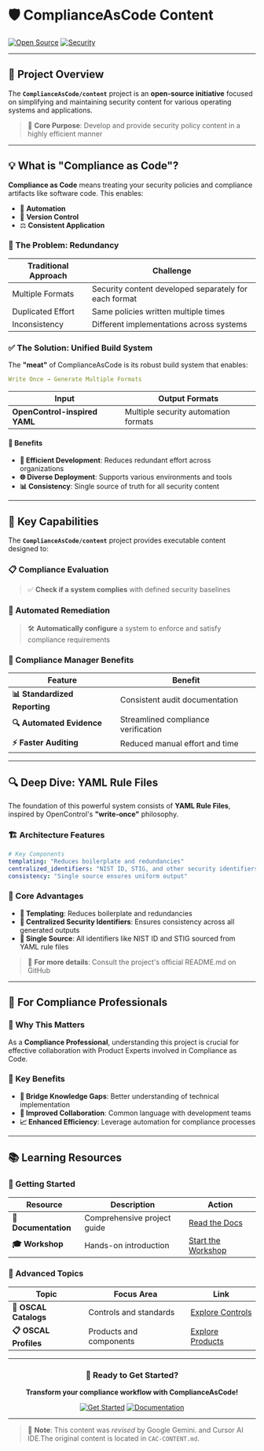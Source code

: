 # 🛡️ ComplianceAsCode Content

[![Open Source](https://img.shields.io/badge/Open%20Source-💚-brightgreen?style=for-the-badge)](https://github.com/ComplianceAsCode/content)
[![Security](https://img.shields.io/badge/Focus-Security%20Content-red?style=for-the-badge)](https://complianceascode.readthedocs.io/)

---

## 🌟 Project Overview

The **`ComplianceAsCode/content`** project is an **open-source initiative** focused on simplifying and maintaining security content for various operating systems and applications.

> 🎯 **Core Purpose**: Develop and provide security policy content in a highly efficient manner

---

## 💡 What is "Compliance as Code"?

**Compliance as Code** means treating your security policies and compliance artifacts like software code. This enables:

- 🔄 **Automation**
- 📝 **Version Control**
- ⚖️ **Consistent Application**

### 🚫 The Problem: Redundancy

| Traditional Approach | Challenge                                             |
|----------------------|-------------------------------------------------------|
| Multiple Formats     | Security content developed separately for each format |
| Duplicated Effort    | Same policies written multiple times                  |
| Inconsistency        | Different implementations across systems              |

### ✅ The Solution: Unified Build System

The **"meat"** of ComplianceAsCode is its robust build system that enables:

```yaml
Write Once → Generate Multiple Formats
```

| Input                         | Output Formats                       |
|-------------------------------|--------------------------------------|
| **OpenControl-inspired YAML** | Multiple security automation formats |

#### 🎯 Benefits

- **🚀 Efficient Development**: Reduces redundant effort across organizations
- **🌐 Diverse Deployment**: Supports various environments and tools
- **📊 Consistency**: Single source of truth for all security content

---

## 🎯 Key Capabilities

The **`ComplianceAsCode/content`** project provides executable content designed to:

### 📋 Compliance Evaluation
> ✅ **Check if a system complies** with defined security baselines

### 🔧 Automated Remediation
> 🛠️ **Automatically configure** a system to enforce and satisfy compliance requirements

### 👥 Compliance Manager Benefits

| Feature                       | Benefit                             |
|-------------------------------|-------------------------------------|
| **📊 Standardized Reporting** | Consistent audit documentation      |
| **🔍 Automated Evidence**     | Streamlined compliance verification |
| **⚡ Faster Auditing**         | Reduced manual effort and time      |

---

## 🔍 Deep Dive: YAML Rule Files

The foundation of this powerful system consists of **YAML Rule Files**, inspired by OpenControl's **"write-once"** philosophy.

### 🏗️ Architecture Features

```yaml
# Key Components
templating: "Reduces boilerplate and redundancies"
centralized_identifiers: "NIST ID, STIG, and other security identifiers"
consistency: "Single source ensures uniform output"
```

### 🎯 Core Advantages

- **📝 Templating**: Reduces boilerplate and redundancies
- **🎯 Centralized Security Identifiers**: Ensures consistency across all generated outputs
- **🔄 Single Source**: All identifiers like NIST ID and STIG sourced from YAML rule files

> 📖 **For more details**: Consult the project's official README.md on GitHub

---

## 🤝 For Compliance Professionals

### 💼 Why This Matters

As a **Compliance Professional**, understanding this project is crucial for effective collaboration with Product Experts involved in Compliance as Code.

### 🎯 Key Benefits

- **🌉 Bridge Knowledge Gaps**: Better understanding of technical implementation
- **🤝 Improved Collaboration**: Common language with development teams
- **📈 Enhanced Efficiency**: Leverage automation for compliance processes

---

## 📚 Learning Resources

### 🚀 Getting Started

| Resource             | Description                 | Action                                                                                                             |
|----------------------|-----------------------------|--------------------------------------------------------------------------------------------------------------------|
| **📖 Documentation** | Comprehensive project guide | [Read the Docs](https://complianceascode.readthedocs.io/en/latest/)                                                |
| **🎓 Workshop**      | Hands-on introduction       | [Start the Workshop](https://github.com/ComplianceAsCode/content/blob/master/docs/workshop/lab1_introduction.adoc) |

### 🔗 Advanced Topics

| Topic                 | Focus Area              | Link                                                                                                     |
|-----------------------|-------------------------|----------------------------------------------------------------------------------------------------------|
| **🎯 OSCAL Catalogs** | Controls and standards  | [Explore Controls](https://complianceascode.readthedocs.io/en/latest/flowcharts/flowchart_controls.html) |
| **📋 OSCAL Profiles** | Products and components | [Explore Products](https://complianceascode.readthedocs.io/en/latest/flowcharts/flowchart_products.html) |

---

<div align="center">

### 🚀 Ready to Get Started?

**Transform your compliance workflow with ComplianceAsCode!**

[![Get Started](https://img.shields.io/badge/Get%20Started-Workshop-blue?style=for-the-badge)](https://github.com/ComplianceAsCode/content/blob/master/docs/workshop/lab1_introduction.adoc)
[![Documentation](https://img.shields.io/badge/Read-Documentation-green?style=for-the-badge)](https://complianceascode.readthedocs.io/en/latest/)

</div>

---

> 🤖 **Note**: This content was _revised_ by Google Gemini. and Cursor AI IDE.The original content is located in `CAC-CONTENT.md`.

